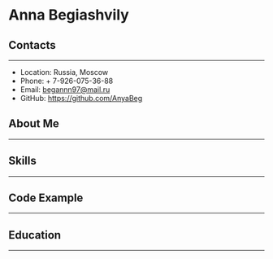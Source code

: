# Anna Begiashvily
## Contacts
***
* Location: Russia, Moscow
* Phone: + 7-926-075-36-88
* Email: begannn97@mail.ru
* GitHub: https://github.com/AnyaBeg
## About Me
***
## Skills
***
## Code Example
***
## Education
***

